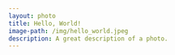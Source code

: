 ```yaml
---
layout: photo
title: Hello, World!
image-path: /img/hello_world.jpeg
description: A great description of a photo.
---
```


